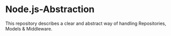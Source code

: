 # Node.js-Abstraction
This repository describes a clear and abstract way of handling Repositories, Models &amp; Middleware.
